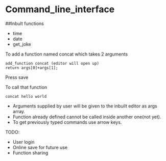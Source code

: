# Command_line_interface
##Inbult functions
- time
- date
- get_joke

To add a function named concat which takes 2 arguments
```
add_function concat (editor will open up)
return args[0]+args[1];
```
Press save


To call that function
```
concat hello world
```

* Arguments supplied by user will be given to the inbuilt editor as args array.
* Function already defined cannot be called inside another one(not yet).
* To get previously typed commands use arrow keys.

TODO:

- User login
- Online save for future use
- Function sharing
